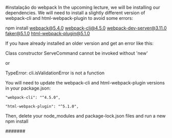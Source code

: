 #instalação do webpack
In the upcoming lecture, we will be installing our dependencies. We will need to install a slightly different version of webpack-cli and html-webpack-plugin to avoid some errors:

npm install webpack@5.4.0 webpack-cli@4.5.0 webpack-dev-server@3.11.0 faker@5.1.0 html-webpack-plugin@5.1.0

If you have already installed an older version and get an error like this:

Class constructor ServeCommand cannot be invoked without 'new'

or

TypeError: cli.isValidationError is not a function

You will need to update the webpack-cli and html-webpack-plugin versions in your package.json:

    "webpack-cli": "^4.5.0",

    "html-webpack-plugin": "^5.1.0",

Then, delete your node_modules and package-lock.json files and run a new npm install


#######